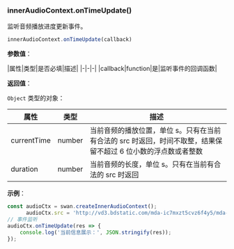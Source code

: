 ### innerAudioContext.onTimeUpdate()

监听音频播放进度更新事件。

```js
innerAudioContext.onTimeUpdate(callback)
```

**参数值**：

|属性|类型|是否必填|描述|
|-|-|-|
|callback|function|是|监听事件的回调函数|

**返回值**：

`Object` 类型的对象：

|属性|类型|描述|
|-|-|-|
|currentTime|number|当前音频的播放位置，单位 s。只有在当前有合法的 src 时返回，时间不取整，结果保留不超过 6 位小数的浮点数或者整数|
|duration|number|当前音频的长度，单位 s。只有在当前有合法的 src 时返回|

**示例**：

```js
const audioCtx = swan.createInnerAudioContext();
      audioCtx.src = 'http://vd3.bdstatic.com/mda-ic7mxzt5cvz6f4y5/mda-ic7mxzt5cvz6f4y5.mp3';
// 事件监听
audioCtx.onTimeUpdate(res => {
    console.log('当前信息展示：', JSON.stringify(res));
});
```